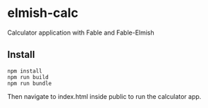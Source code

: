# elmish-calc
Calculator application with Fable and Fable-Elmish

## Install
```
npm install
npm run build
npm run bundle
```

Then navigate to index.html inside public to run the calculator app.
